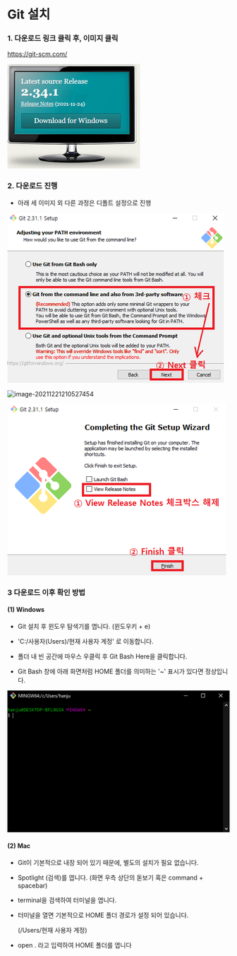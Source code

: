 # Git 설치

### 1. 다운로드 링크 클릭 후, 이미지 클릭

https://git-scm.com/



![image-20211221210332487](Git_install.assets/image-20211221210332487.png)

### 2. 다운로드 진행

- 아래 세 이미지 외 다른 과정은 디폴트 설정으로 진행

![image-20211221210507167](Git_install.assets/image-20211221210507167.png)

![image-20211221210527454](Gi_install.assets/image-20211221210527454.png)

![image-20211221210545129](Git_install.assets/image-20211221210545129.png)

### 3 다운로드 이후 확인 방법

#### (1) Windows

- Git 설치 후 윈도우 탐색기를 엽니다. (윈도우키 + e)
- 'C:/사용자(Users)/현재 사용자 계정' 로 이동합니다.

- 폴더 내 빈 공간에 마우스 우클릭 후 Git Bash Here을 클릭합니다.

- Git Bash 창에 아래 화면처럼 HOME 폴더를 의미하는 '~' 표시가 있다면 정상입니다.

  

![image-20211221160843232](Git_install.assets/image-20211221160843232.png)



#### (2) Mac

- Git이 기본적으로 내장 되어 있기 때문에, 별도의 설치가 필요 없습니다.
- Spotlight (검색)를 엽니다. (화면 우측 상단의 돋보기 혹은 command + spacebar)

- terminal을 검색하여 터미널을 엽니다.

- 터미널을 열면 기본적으로 HOME 폴더 경로가 설정 되어 있습니다.

  (/Users/현재 사용자 계정)

- open . 라고 입력하여 HOME 폴더를 엽니다
